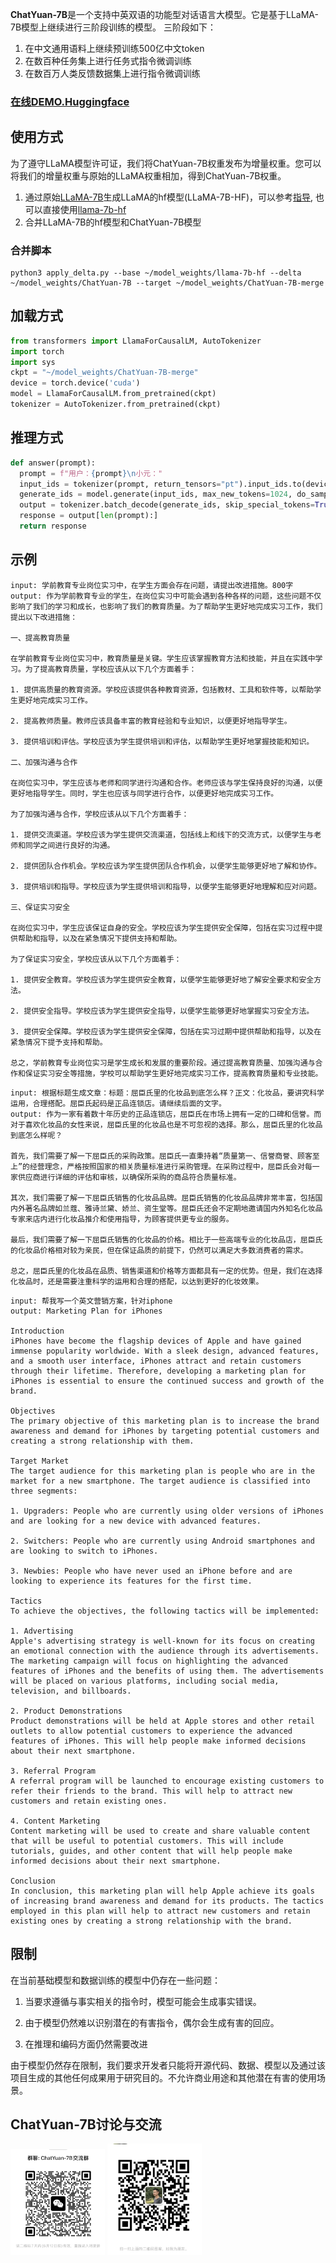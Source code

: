 
**ChatYuan-7B**是一个支持中英双语的功能型对话语言大模型。它是基于LLaMA-7B模型上继续进行三阶段训练的模型。
三阶段如下：
1. 在中文通用语料上继续预训练500亿中文token
2. 在数百种任务集上进行任务式指令微调训练
3. 在数百万人类反馈数据集上进行指令微调训练


### [在线DEMO.Huggingface](https://huggingface.co/spaces/ClueAI/ChatYuan-7B)

## 使用方式
为了遵守LLaMA模型许可证，我们将ChatYuan-7B权重发布为增量权重。您可以将我们的增量权重与原始的LLaMA权重相加，得到ChatYuan-7B权重。

1. 通过原始[LLaMA-7B](https://github.com/facebookresearch/llama)生成LLaMA的hf模型(LLaMA-7B-HF)，可以参考[指导](https://huggingface.co/docs/transformers/main/model_doc/llama), 也可以直接使用[llama-7b-hf](https://huggingface.co/decapoda-research/llama-7b-hf)
2. 合并LLaMA-7B的hf模型和ChatYuan-7B模型
### 合并脚本
```shell
python3 apply_delta.py --base ~/model_weights/llama-7b-hf --delta ~/model_weights/ChatYuan-7B --target ~/model_weights/ChatYuan-7B-merge
```

## 加载方式

```python
from transformers import LlamaForCausalLM, AutoTokenizer
import torch
import sys
ckpt = "~/model_weights/ChatYuan-7B-merge"
device = torch.device('cuda')
model = LlamaForCausalLM.from_pretrained(ckpt)
tokenizer = AutoTokenizer.from_pretrained(ckpt)
```

## 推理方式

```python
def answer(prompt):
  prompt = f"用户：{prompt}\n小元："
  input_ids = tokenizer(prompt, return_tensors="pt").input_ids.to(device)
  generate_ids = model.generate(input_ids, max_new_tokens=1024, do_sample = True, temperature = 0.7)
  output = tokenizer.batch_decode(generate_ids, skip_special_tokens=True, clean_up_tokenization_spaces=False)[0]
  response = output[len(prompt):]
  return response
```
 
## 示例

```
input: 学前教育专业岗位实习中，在学生方面会存在问题，请提出改进措施。800字
output: 作为学前教育专业的学生，在岗位实习中可能会遇到各种各样的问题，这些问题不仅影响了我们的学习和成长，也影响了我们的教育质量。为了帮助学生更好地完成实习工作，我们提出以下改进措施：

一、提高教育质量

在学前教育专业岗位实习中，教育质量是关键。学生应该掌握教育方法和技能，并且在实践中学习。为了提高教育质量，学校应该从以下几个方面着手：

1. 提供高质量的教育资源。学校应该提供各种教育资源，包括教材、工具和软件等，以帮助学生更好地完成实习工作。

2. 提高教师质量。教师应该具备丰富的教育经验和专业知识，以便更好地指导学生。

3. 提供培训和评估。学校应该为学生提供培训和评估，以帮助学生更好地掌握技能和知识。

二、加强沟通与合作

在岗位实习中，学生应该与老师和同学进行沟通和合作。老师应该与学生保持良好的沟通，以便更好地指导学生。同时，学生也应该与同学进行合作，以便更好地完成实习工作。

为了加强沟通与合作，学校应该从以下几个方面着手：

1. 提供交流渠道。学校应该为学生提供交流渠道，包括线上和线下的交流方式，以便学生与老师和同学之间进行良好的沟通。

2. 提供团队合作机会。学校应该为学生提供团队合作机会，以便学生能够更好地了解和协作。

3. 提供培训和指导。学校应该为学生提供培训和指导，以便学生能够更好地理解和应对问题。

三、保证实习安全

在岗位实习中，学生应该保证自身的安全。学校应该为学生提供安全保障，包括在实习过程中提供帮助和指导，以及在紧急情况下提供支持和帮助。

为了保证实习安全，学校应该从以下几个方面着手：

1. 提供安全教育。学校应该为学生提供安全教育，以便学生能够更好地了解安全要求和安全方法。

2. 提供安全指导。学校应该为学生提供安全指导，以便学生能够更好地掌握实习安全方法。

3. 提供安全保障。学校应该为学生提供安全保障，包括在实习过期中提供帮助和指导，以及在紧急情况下提予支持和帮助。

总之，学前教育专业岗位实习是学生成长和发展的重要阶段。通过提高教育质量、加强沟通与合作和保证实习安全等措施，学校可以帮助学生更好地完成实习工作，提高教育质量和专业技能。
```

```
input: 根据标题生成文章：标题：屈臣氏里的化妆品到底怎么样？正文：化妆品，要讲究科学运用，合理搭配。屈臣氏起码是正品连锁店。请继续后面的文字。
output: 作为一家有着数十年历史的正品连锁店，屈臣氏在市场上拥有一定的口碑和信誉。而对于喜欢化妆品的女性来说，屈臣氏里的化妆品也是不可忽视的选择。那么，屈臣氏里的化妆品到底怎么样呢？

首先，我们需要了解一下屈臣氏的采购政策。屈臣氏一直秉持着“质量第一、信誉商誉、顾客至上”的经营理念，严格按照国家的相关质量标准进行采购管理。在采购过程中，屈臣氏会对每一家供应商进行详细的评估和审核，以确保所采购的商品符合质量标准。

其次，我们需要了解一下屈臣氏销售的化妆品品牌。屈臣氏销售的化妆品品牌非常丰富，包括国内外著名品牌如兰蔻、雅诗兰黛、娇兰、资生堂等。屈臣氏还会不定期地邀请国内外知名化妆品专家来店内进行化妆品推介和使用指导，为顾客提供更专业的服务。

最后，我们需要了解一下屈臣氏销售的化妆品的价格。相比于一些高端专业的化妆品店，屈臣氏的化妆品价格相对较为亲民，但在保证品质的前提下，仍然可以满足大多数消费者的需求。

总之，屈臣氏里的化妆品在品质、销售渠道和价格等方面都具有一定的优势。但是，我们在选择化妆品时，还是需要注重科学的运用和合理的搭配，以达到更好的化妆效果。

```

```
input: 帮我写一个英文营销方案，针对iphone
output: Marketing Plan for iPhones

Introduction
iPhones have become the flagship devices of Apple and have gained immense popularity worldwide. With a sleek design, advanced features, and a smooth user interface, iPhones attract and retain customers through their lifetime. Therefore, developing a marketing plan for iPhones is essential to ensure the continued success and growth of the brand.

Objectives
The primary objective of this marketing plan is to increase the brand awareness and demand for iPhones by targeting potential customers and creating a strong relationship with them.

Target Market
The target audience for this marketing plan is people who are in the market for a new smartphone. The target audience is classified into three segments:

1. Upgraders: People who are currently using older versions of iPhones and are looking for a new device with advanced features.

2. Switchers: People who are currently using Android smartphones and are looking to switch to iPhones.

3. Newbies: People who have never used an iPhone before and are looking to experience its features for the first time.

Tactics
To achieve the objectives, the following tactics will be implemented:

1. Advertising
Apple's advertising strategy is well-known for its focus on creating an emotional connection with the audience through its advertisements. The marketing campaign will focus on highlighting the advanced features of iPhones and the benefits of using them. The advertisements will be placed on various platforms, including social media, television, and billboards.

2. Product Demonstrations
Product demonstrations will be held at Apple stores and other retail outlets to allow potential customers to experience the advanced features of iPhones. This will help people make informed decisions about their next smartphone.

3. Referral Program
A referral program will be launched to encourage existing customers to refer their friends to the brand. This will help to attract new customers and retain existing ones.

4. Content Marketing
Content marketing will be used to create and share valuable content that will be useful to potential customers. This will include tutorials, guides, and other content that will help people make informed decisions about their next smartphone.

Conclusion
In conclusion, this marketing plan will help Apple achieve its goals of increasing brand awareness and demand for its products. The tactics employed in this plan will help to attract new customers and retain existing ones by creating a strong relationship with the brand.
```


## 限制

在当前基础模型和数据训练的模型中仍存在一些问题：

1. 当要求遵循与事实相关的指令时，模型可能会生成事实错误。
  
2. 由于模型仍然难以识别潜在的有害指令，偶尔会生成有害的回应。
  
3. 在推理和编码方面仍然需要改进

由于模型仍然存在限制，我们要求开发者只能将开源代码、数据、模型以及通过该项目生成的其他任何成果用于研究目的。不允许商业用途和其他潜在有害的使用场景。


## ChatYuan-7B讨论与交流

<p float="left">   
  <img src="https://github.com/clue-ai/ChatYuan-7B/blob/main/resources/img/chatyuan-7b.jpeg"  width="30%" height="30%"></img>
  <img src="https://github.com/clue-ai/ChatYuan-7B/blob/main/resources/img/brightmart.jpeg"  width="30%" height="30%"></img>
</p> 
